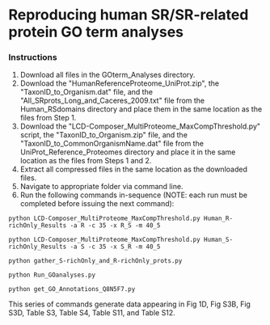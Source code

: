 # Reproducing human SR/SR-related protein GO term analyses

### Instructions
1. Download all files in the GOterm_Analyses directory.
2. Download the "HumanReferenceProteome_UniProt.zip", the "TaxonID_to_Organism.dat" file, and the "All_SRprots_Long_and_Caceres_2009.txt" file from the Human_RSdomains directory and place them in the same location as the files from Step 1.
3. Download the "LCD-Composer_MultiProteome_MaxCompThreshold.py" script, the "TaxonID_to_Organism.zip" file, and the "TaxonID_to_CommonOrganismName.dat" file from the UniProt_Reference_Proteomes directory and place it in the same location as the files from Steps 1 and 2.
4. Extract all compressed files in the same location as the downloaded files.
5. Navigate to appropriate folder via command line.
6. Run the following commands in-sequence (NOTE: each run must be completed before issuing the next command):

```
python LCD-Composer_MultiProteome_MaxCompThreshold.py Human_R-richOnly_Results -a R -c 35 -x R_S -m 40_5
```

```
python LCD-Composer_MultiProteome_MaxCompThreshold.py Human_S-richOnly_Results -a S -c 35 -x S_R -m 40_5
```

```
python gather_S-richOnly_and_R-richOnly_prots.py
```

```    
python Run_GOanalyses.py
```

```    
python get_GO_Annotations_Q8N5F7.py
```

This series of commands generate data appearing in Fig 1D, Fig S3B, Fig S3D, Table S3, Table S4, Table S11, and Table S12.
